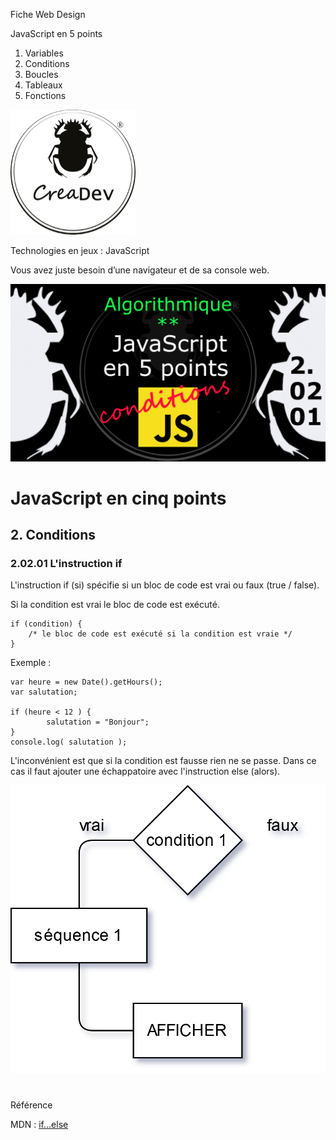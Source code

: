 Fiche Web Design

JavaScript en 5 points
1.  Variables
2.  Conditions
3.  Boucles
4.  Tableaux
5.  Fonctions

[![CreaDev](../images/logo-creadev-210207-R-200.png)](http://www.creadev.ninja/)

Technologies en jeux : JavaScript

Vous avez juste besoin d’une navigateur et de sa console web.

[![Le modulo en JavaScript](../images/JS-en-5-pts-02-02-01_if.png)](https://www.youtube.com/watch?v=W9KlTvff32s)

# JavaScript en cinq points
## 2. Conditions
### 2.02.01 L'instruction if

L'instruction if (si) spécifie si un bloc de code est vrai ou faux (true / false). 

Si la condition est vrai le bloc de code est exécuté.

    if (condition) {  
		/* le bloc de code est exécuté si la condition est vraie */
	}

Exemple : 

    var heure = new Date().getHours(); 
    var salutation;

    if (heure < 12 ) {
            salutation = "Bonjour";
    }
    console.log( salutation );

L'inconvénient est que si la condition est fausse rien ne se passe. Dans ce cas il faut ajouter une échappatoire avec l'instruction else (alors).

![Diagramme if](../images/diagram/diagram-si-1.png)

#
Référence

MDN : [if...else](https://developer.mozilla.org/fr/docs/Web/JavaScript/Reference/Statements/if...else)